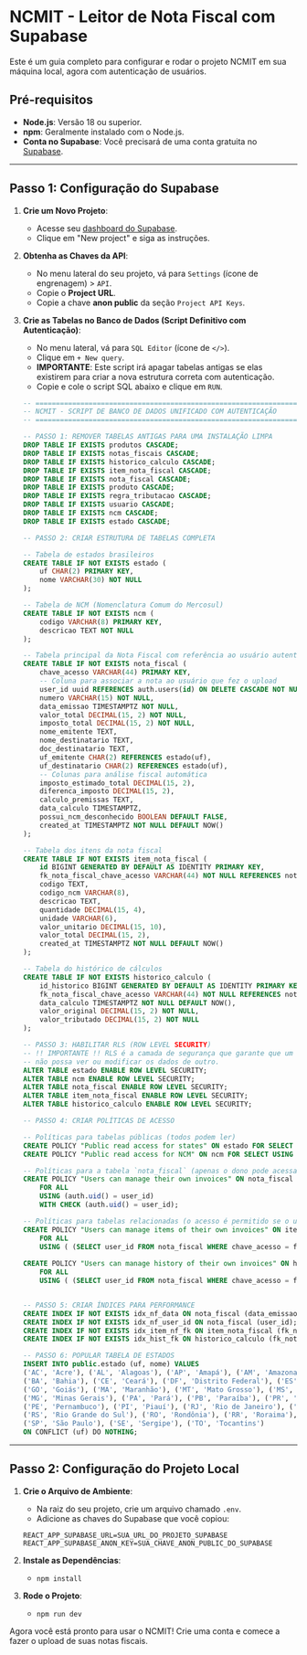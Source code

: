 # NCMIT - Leitor de Nota Fiscal com Supabase

Este é um guia completo para configurar e rodar o projeto NCMIT em sua máquina local, agora com autenticação de usuários.

## Pré-requisitos

- **Node.js**: Versão 18 ou superior.
- **npm**: Geralmente instalado com o Node.js.
- **Conta no Supabase**: Você precisará de uma conta gratuita no [Supabase](https://supabase.com/).

---

## Passo 1: Configuração do Supabase

1.  **Crie um Novo Projeto**:
    - Acesse seu [dashboard do Supabase](https://app.supabase.com/).
    - Clique em "New project" e siga as instruções.

2.  **Obtenha as Chaves da API**:
    - No menu lateral do seu projeto, vá para `Settings` (ícone de engrenagem) > `API`.
    - Copie o **Project URL**.
    - Copie a chave **anon public** da seção `Project API Keys`.

3.  **Crie as Tabelas no Banco de Dados (Script Definitivo com Autenticação)**:
    - No menu lateral, vá para `SQL Editor` (ícone de `</>`).
    - Clique em `+ New query`.
    - **IMPORTANTE**: Este script irá apagar tabelas antigas se elas existirem para criar a nova estrutura correta com autenticação.
    - Copie e cole o script SQL abaixo e clique em `RUN`.

    ```sql
    -- ====================================================================
    -- NCMIT - SCRIPT DE BANCO DE DADOS UNIFICADO COM AUTENTICAÇÃO
    -- ====================================================================

    -- PASSO 1: REMOVER TABELAS ANTIGAS PARA UMA INSTALAÇÃO LIMPA
    DROP TABLE IF EXISTS produtos CASCADE;
    DROP TABLE IF EXISTS notas_fiscais CASCADE;
    DROP TABLE IF EXISTS historico_calculo CASCADE;
    DROP TABLE IF EXISTS item_nota_fiscal CASCADE;
    DROP TABLE IF EXISTS nota_fiscal CASCADE;
    DROP TABLE IF EXISTS produto CASCADE;
    DROP TABLE IF EXISTS regra_tributacao CASCADE;
    DROP TABLE IF EXISTS usuario CASCADE;
    DROP TABLE IF EXISTS ncm CASCADE;
    DROP TABLE IF EXISTS estado CASCADE;

    -- PASSO 2: CRIAR ESTRUTURA DE TABELAS COMPLETA

    -- Tabela de estados brasileiros
    CREATE TABLE IF NOT EXISTS estado (
        uf CHAR(2) PRIMARY KEY,
        nome VARCHAR(30) NOT NULL
    );

    -- Tabela de NCM (Nomenclatura Comum do Mercosul)
    CREATE TABLE IF NOT EXISTS ncm (
        codigo VARCHAR(8) PRIMARY KEY,
        descricao TEXT NOT NULL
    );

    -- Tabela principal da Nota Fiscal com referência ao usuário autenticado
    CREATE TABLE IF NOT EXISTS nota_fiscal (
        chave_acesso VARCHAR(44) PRIMARY KEY,
        -- Coluna para associar a nota ao usuário que fez o upload
        user_id uuid REFERENCES auth.users(id) ON DELETE CASCADE NOT NULL,
        numero VARCHAR(15) NOT NULL,
        data_emissao TIMESTAMPTZ NOT NULL,
        valor_total DECIMAL(15, 2) NOT NULL,
        imposto_total DECIMAL(15, 2) NOT NULL,
        nome_emitente TEXT,
        nome_destinatario TEXT,
        doc_destinatario TEXT,
        uf_emitente CHAR(2) REFERENCES estado(uf),
        uf_destinatario CHAR(2) REFERENCES estado(uf),
        -- Colunas para análise fiscal automática
        imposto_estimado_total DECIMAL(15, 2),
        diferenca_imposto DECIMAL(15, 2),
        calculo_premissas TEXT,
        data_calculo TIMESTAMPTZ,
        possui_ncm_desconhecido BOOLEAN DEFAULT FALSE,
        created_at TIMESTAMPTZ NOT NULL DEFAULT NOW()
    );

    -- Tabela dos itens da nota fiscal
    CREATE TABLE IF NOT EXISTS item_nota_fiscal (
        id BIGINT GENERATED BY DEFAULT AS IDENTITY PRIMARY KEY,
        fk_nota_fiscal_chave_acesso VARCHAR(44) NOT NULL REFERENCES nota_fiscal(chave_acesso) ON DELETE CASCADE,
        codigo TEXT,
        codigo_ncm VARCHAR(8),
        descricao TEXT,
        quantidade DECIMAL(15, 4),
        unidade VARCHAR(6),
        valor_unitario DECIMAL(15, 10),
        valor_total DECIMAL(15, 2),
        created_at TIMESTAMPTZ NOT NULL DEFAULT NOW()
    );

    -- Tabela do histórico de cálculos
    CREATE TABLE IF NOT EXISTS historico_calculo (
        id_historico BIGINT GENERATED BY DEFAULT AS IDENTITY PRIMARY KEY,
        fk_nota_fiscal_chave_acesso VARCHAR(44) NOT NULL REFERENCES nota_fiscal(chave_acesso) ON DELETE CASCADE,
        data_calculo TIMESTAMPTZ NOT NULL DEFAULT NOW(),
        valor_original DECIMAL(15, 2) NOT NULL,
        valor_tributado DECIMAL(15, 2) NOT NULL
    );

    -- PASSO 3: HABILITAR RLS (ROW LEVEL SECURITY)
    -- !! IMPORTANTE !! RLS é a camada de segurança que garante que um usuário
    -- não possa ver ou modificar os dados de outro.
    ALTER TABLE estado ENABLE ROW LEVEL SECURITY;
    ALTER TABLE ncm ENABLE ROW LEVEL SECURITY;
    ALTER TABLE nota_fiscal ENABLE ROW LEVEL SECURITY;
    ALTER TABLE item_nota_fiscal ENABLE ROW LEVEL SECURITY;
    ALTER TABLE historico_calculo ENABLE ROW LEVEL SECURITY;

    -- PASSO 4: CRIAR POLÍTICAS DE ACESSO
    
    -- Políticas para tabelas públicas (todos podem ler)
    CREATE POLICY "Public read access for states" ON estado FOR SELECT USING (true);
    CREATE POLICY "Public read access for NCM" ON ncm FOR SELECT USING (true);

    -- Políticas para a tabela `nota_fiscal` (apenas o dono pode acessar/modificar)
    CREATE POLICY "Users can manage their own invoices" ON nota_fiscal
        FOR ALL
        USING (auth.uid() = user_id)
        WITH CHECK (auth.uid() = user_id);

    -- Políticas para tabelas relacionadas (o acesso é permitido se o usuário for dono da nota fiscal pai)
    CREATE POLICY "Users can manage items of their own invoices" ON item_nota_fiscal
        FOR ALL
        USING ( (SELECT user_id FROM nota_fiscal WHERE chave_acesso = fk_nota_fiscal_chave_acesso) = auth.uid() );
        
    CREATE POLICY "Users can manage history of their own invoices" ON historico_calculo
        FOR ALL
        USING ( (SELECT user_id FROM nota_fiscal WHERE chave_acesso = fk_nota_fiscal_chave_acesso) = auth.uid() );


    -- PASSO 5: CRIAR ÍNDICES PARA PERFORMANCE
    CREATE INDEX IF NOT EXISTS idx_nf_data ON nota_fiscal (data_emissao);
    CREATE INDEX IF NOT EXISTS idx_nf_user_id ON nota_fiscal (user_id);
    CREATE INDEX IF NOT EXISTS idx_item_nf_fk ON item_nota_fiscal (fk_nota_fiscal_chave_acesso);
    CREATE INDEX IF NOT EXISTS idx_hist_fk ON historico_calculo (fk_nota_fiscal_chave_acesso);

    -- PASSO 6: POPULAR TABELA DE ESTADOS
    INSERT INTO public.estado (uf, nome) VALUES
    ('AC', 'Acre'), ('AL', 'Alagoas'), ('AP', 'Amapá'), ('AM', 'Amazonas'),
    ('BA', 'Bahia'), ('CE', 'Ceará'), ('DF', 'Distrito Federal'), ('ES', 'Espírito Santo'),
    ('GO', 'Goiás'), ('MA', 'Maranhão'), ('MT', 'Mato Grosso'), ('MS', 'Mato Grosso do Sul'),
    ('MG', 'Minas Gerais'), ('PA', 'Pará'), ('PB', 'Paraíba'), ('PR', 'Paraná'),
    ('PE', 'Pernambuco'), ('PI', 'Piauí'), ('RJ', 'Rio de Janeiro'), ('RN', 'Rio Grande do Norte'),
    ('RS', 'Rio Grande do Sul'), ('RO', 'Rondônia'), ('RR', 'Roraima'), ('SC', 'Santa Catarina'),
    ('SP', 'São Paulo'), ('SE', 'Sergipe'), ('TO', 'Tocantins')
    ON CONFLICT (uf) DO NOTHING;
    ```

---

## Passo 2: Configuração do Projeto Local

1.  **Crie o Arquivo de Ambiente**:
    - Na raiz do seu projeto, crie um arquivo chamado `.env`.
    - Adicione as chaves do Supabase que você copiou:

    ```
    REACT_APP_SUPABASE_URL=SUA_URL_DO_PROJETO_SUPABASE
    REACT_APP_SUPABASE_ANON_KEY=SUA_CHAVE_ANON_PUBLIC_DO_SUPABASE
    ```

2.  **Instale as Dependências**:
    - `npm install`

3.  **Rode o Projeto**:
    - `npm run dev`

Agora você está pronto para usar o NCMIT! Crie uma conta e comece a fazer o upload de suas notas fiscais.